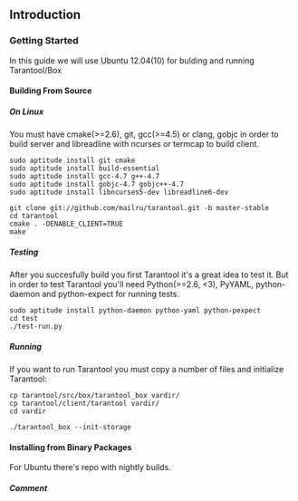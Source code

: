 ## Introduction

### Getting Started

In this guide we will use Ubuntu 12.04(10) for bulding and running Tarantool/Box

#### Building From Source

##### On Linux

You must have cmake(>=2.6), git, gcc(>=4.5) or clang, gobjc in order to build server and libreadline with ncurses or termcap to build client.

	sudo aptitude install git cmake
	sudo aptitude install build-essential
	sudo aptitude install gcc-4.7 g++-4.7
	sudo aptitude install gobjc-4.7 gobjc++-4.7
	sudo aptitude install libncurses5-dev libreadline6-dev

	git clone git://github.com/mailru/tarantool.git -b master-stable
	cd tarantool
	cmake . -DENABLE_CLIENT=TRUE
	make

##### Testing

After you succesfully build you first Tarantool it's a great idea to test it. But in order to test Tarantool you'll need Python(>=2.6, <3), PyYAML, python-daemon and python-expect for running tests.

	sudo aptitude install python-daemon python-yaml python-pexpect
	cd test
	./test-run.py 

##### Running

If you want to run Tarantool you must copy a number of files and initialize Tarantool:

	cp tarantool/src/box/tarantool_box vardir/
	cp tarantool/client/tarantool vardir/
	cd vardir

	./tarantool_box --init-storage

#### Installing from Binary Packages

For Ubuntu there's repo with nightly builds.

##### Comment


